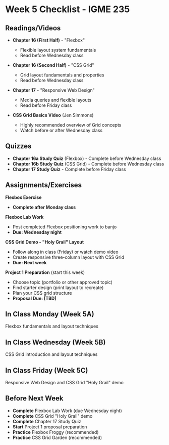 # Week 5 Checklist - IGME 235

## Readings/Videos

- **Chapter 16 (First Half)** - "Flexbox"
  - Flexible layout system fundamentals
  - Read before Wednesday class

- **Chapter 16 (Second Half)** - "CSS Grid"
  - Grid layout fundamentals and properties
  - Read before Wednesday class

- **Chapter 17** - "Responsive Web Design"
  - Media queries and flexible layouts
  - Read before Friday class

- **CSS Grid Basics Video** (Jen Simmons)
  - Highly recommended overview of Grid concepts
  - Watch before or after Wednesday class

## Quizzes

- **Chapter 16a Study Quiz** (Flexbox) - Complete before Wednesday class
- **Chapter 16b Study Quiz** (CSS Grid) - Complete before Wednesday class
- **Chapter 17 Study Quiz** - Complete before Friday class

## Assignments/Exercises

**Flexbox Exercise** 
- **Complete after Monday class**

**Flexbox Lab Work**
- Post completed Flexbox positioning work to banjo
- **Due: Wednesday night**

**CSS Grid Demo - "Holy Grail" Layout**
- Follow along in class (Friday) or watch demo video
- Create responsive three-column layout with CSS Grid
- **Due: Next week**

**Project 1 Preparation** (start this week)
- Choose topic (portfolio or other approved topic)
- Find starter design (print layout to recreate)
- Plan your CSS grid structure
- **Proposal Due: [TBD]**

## In Class Monday (Week 5A)

Flexbox fundamentals and layout techniques

## In Class Wednesday (Week 5B)

CSS Grid introduction and layout techniques

## In Class Friday (Week 5C)

Responsive Web Design and CSS Grid "Holy Grail" demo

## Before Next Week

- **Complete** Flexbox Lab Work (due Wednesday night)
- **Complete** CSS Grid "Holy Grail" demo
- **Complete** Chapter 17 Study Quiz
- **Start** Project 1 proposal preparation
- **Practice** Flexbox Froggy (recommended)
- **Practice** CSS Grid Garden (recommended)